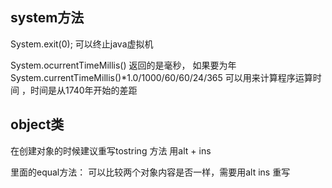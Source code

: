 ## system方法

System.exit(0);
可以终止java虚拟机

System.ocurrentTimeMillis() 返回的是毫秒，
如果要为年
System.currentTimeMillis()*1.0/1000/60/60/24/365
可以用来计算程序运算时间
，时间是从1740年开始的差距

## object类
在创建对象的时候建议重写tostring 方法 用alt + ins

里面的equal方法：
可以比较两个对象内容是否一样，需要用alt ins 重写
